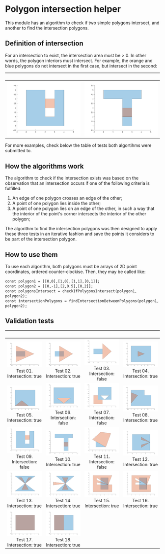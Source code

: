 # Polygon intersection helper

This module has an algorithm to check if two simple polygons intersect, and another to find the intersection polygons. 


## Definition of intersection ##
For an intersection to exist, the intersection area must be > 0. In other words, the polygon interiors must intersect. For example, the orange and blue polygons do not intersect in the first case, but intersect in the second:

⠀ | ⠀ |
|:-------------------------:|:-------------------------:|
![Intersection example](test/test-08-intersection-false.png) | ![Intersection example](test/test-09-intersection-true.png)

For more examples, check below the table of tests both algortihms were submitted to.


## How the algorithms work ##
The algorithm to check if the intersection exists was based on the observation that an intersection occurs if one of the following criteria is fulfilled:
1. An edge of one polygon crosses an edge of the other;
2. A point of one polygon lies inside the other;
3. A point of one polygon lies on an edge of the other, in such a way that the interior of the point's corner intersects the interior of the other polygon;

The algorithm to find the intersection polygons was then designed to apply these three tests in an iterative fashion and save the points it considers to be part of the intersection polygon.


## How to use them ##
To use each algorithm, both polygons must be arrays of 2D point coordinates, ordered counter-clockise. Then, they may be called like:

```
const polygon1 = [[0,0],[1,0],[1,1],[0,1]];
const polygon2 = [[0,-1],[2,0.5],[0,2]];
const polygonsIntersect = checkIfPolygonsIntersect(polygon1, polygon2);
const intersectionPolygons = findIntersectionBetweenPolygons(polygon1, polygon2);
```


## Validation tests ##
⠀ | ⠀ | ⠀ | ⠀ |
|:-------------------------:|:-------------------------:|:-------------------------:|:-------------------------:|
![Intersection example](test/test-00-intersection-true.png) Test 01. Intersection: true |  ![Intersection example](test/test-01-intersection-true.png) Test 02. Intersection: true | ![Intersection example](test/test-02-intersection-false.png) Test 03. Intersection: false | ![Intersection example](test/test-03-intersection-true.png) Test 04. Intersection: true
![Intersection example](test/test-04-intersection-true.png) Test 05. Intersection: true |  ![Intersection example](test/test-05-intersection-false.png) Test 06. Intersection: false | ![Intersection example](test/test-06-intersection-false.png) Test 07. Intersection: false | ![Intersection example](test/test-07-intersection-true.png) Test 08. Intersection: true
![Intersection example](test/test-08-intersection-false.png) Test 09. Intersection: false |  ![Intersection example](test/test-09-intersection-true.png) Test 10. Intersection: true | ![Intersection example](test/test-10-intersection-false.png) Test 11. Intersection: false  | ![Intersection example](test/test-11-intersection-true.png) Test 12. Intersection: true
![Intersection example](test/test-12-intersection-true.png) Test 13. Intersection: true |  ![Intersection example](test/test-13-intersection-true.png) Test 14. Intersection: true | ![Intersection example](test/test-14-intersection-true.png) Test 15. Intersection: true  | ![Intersection example](test/test-15-intersection-true.png) Test 16. Intersection: true
![Intersection example](test/test-16-intersection-true.png) Test 17. Intersection: true | ![Intersection example](test/test-17-intersection-true.png) Test 18. Intersection: true 

